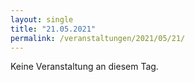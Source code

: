 ```yaml
---
layout: single
title: "21.05.2021"
permalink: /veranstaltungen/2021/05/21/
---
```


Keine Veranstaltung an diesem Tag.
